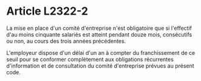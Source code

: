 # Article L2322-2

La mise en place d'un comité d'entreprise n'est obligatoire que si l'effectif d'au moins cinquante salariés est atteint pendant douze mois, consécutifs ou non, au cours des trois années précédentes.

L'employeur dispose d'un délai d'un an à compter du franchissement de ce seuil pour se conformer complètement aux obligations récurrentes d'information et de consultation du comité d'entreprise prévues au présent code.